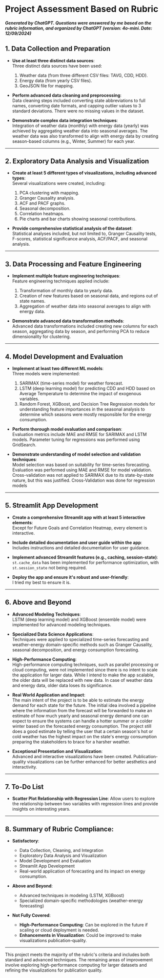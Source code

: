 # Project Assessment Based on Rubric
##### Generated by ChatGPT. Questions were answered by me based on the rubric information, and organized by ChatGPT (version: 4o-mini. Date: 12/09/2024)
## 1. Data Collection and Preparation
- **Use at least three distinct data sources**:  
  Three distinct data sources have been used:  
  1. Weather data (from three different CSV files: TAVG, CDD, HDD).  
  2. Energy data (from yearly CSV files).  
  3. GeoJSON file for mapping.

- **Perform advanced data cleaning and preprocessing**:  
  Data cleaning steps included converting state abbreviations to full names, converting date formats, and capping outlier values to 3 standard deviations. There were no missing values in the dataset.

- **Demonstrate complex data integration techniques**:  
  Integration of weather data (monthly) with energy data (yearly) was achieved by aggregating weather data into seasonal averages. The weather data was also transformed to align with energy data by creating season-based columns (e.g., Winter, Summer) for each year.

---

## 2. Exploratory Data Analysis and Visualization
- **Create at least 5 different types of visualizations, including advanced types**:  
  Several visualizations were created, including:  
  1. PCA clustering with mapping.  
  2. Granger Causality analysis.  
  3. ACF and PACF graphs.  
  4. Seasonal decomposition.  
  5. Correlation heatmaps.  
  6. Pie charts and bar charts showing seasonal contributions.

- **Provide comprehensive statistical analysis of the dataset**:  
  Statistical analyses included, but not limited to, Granger Causality tests, F-scores, statistical significance analysis, ACF/PACF, and seasonal analysis.

---

## 3. Data Processing and Feature Engineering
- **Implement multiple feature engineering techniques**:  
  Feature engineering techniques applied include:  
  1. Transformation of monthly data to yearly data.  
  2. Creation of new features based on seasonal data, and regions out of state names.  
  3. Aggregation of weather data into seasonal averages to align with energy data.

- **Demonstrate advanced data transformation methods**:  
  Advanced data transformations included creating new columns for each season, aggregating data by season, and performing PCA to reduce dimensionality for clustering.

---

## 4. Model Development and Evaluation
- **Implement at least two different ML models**:  
  Three models were implemented:  
  1. SARIMAX (time-series model) for weather forecast.  
  2. LSTM (deep learning model) for predicting CDD and HDD based on Average Temperature to determine the impact of exogenous variables.  
  3. Random Forest, XGBoost, and Decision Tree Regression models for understanding feature importances in the seasonal analysis to determine which seasons were mostly responsible for the energy consumption.

- **Perform thorough model evaluation and comparison**:  
  Evaluation metrics include MAE and RMSE for SARIMAX and LSTM models. Parameter tuning for regressions was performed using GridSearch.

- **Demonstrate understanding of model selection and validation techniques**:  
  Model selection was based on suitability for time-series forecasting. Evaluation was performed using MAE and RMSE for model validation. Cross-validation was not applied to SARIMAX due to its state-by-state nature, but this was justified. Cross-Validation was done for regression models

---

## 5. Streamlit App Development
- **Create a comprehensive Streamlit app with at least 5 interactive elements**:  
  Except for Future Goals and Correlation Heatmap, every element is interactive.

- **Include detailed documentation and user guide within the app**:  
  Includes instructions and detailed documentation for user guidance.

- **Implement advanced Streamlit features (e.g., caching, session-state)**:  
  `st.cache_data` has been implemented for performance optimization, with `st.session_state` not being required.

- **Deploy the app and ensure it's robust and user-friendly**:  
  I tried my best to ensure it is.

---

## 6. Above and Beyond
- **Advanced Modeling Techniques**:  
  LSTM (deep learning model) and XGBoost (ensemble model) were implemented for advanced modeling techniques.

- **Specialized Data Science Applications**:  
  Techniques were applied to specialized time-series forecasting and weather-energy domain-specific methods such as Granger Causality, seasonal decomposition, and energy consumption forecasting.

- **High-Performance Computing**:  
  High-performance computing techniques, such as parallel processing or cloud computing, were not implemented since there is no intent to scale the application for larger data. While I intend to make the app scalable, the older data will be replaced with new data. In case of weather data and energy data, older data loses its significance. 

- **Real World Application and Impact**:  
  The main intent of the project is to be able to estimate the energy demand for each state for the future. The initial idea involved a pipeline where the information from the forecast will be forwarded to make an estimate of how much yearly and seasonal energy demand one can expect to ensure the systems can handle a hotter summer or a colder winter based on the forecasted energy consumption. The project still does a good estimate by telling the user that a certain season's hot or cold weather has the highest impact on the state's energy consumption preparing the stakeholders to brace for a harsher weather. 

- **Exceptional Presentation and Visualization**:  
  Advanced and interactive visualizations have been created. Publication-quality visualizations can be further enhanced for better aesthetics and interactivity.

---

## 7. To-Do List
- **Scatter Plot Relationship with Regression Line**: Allow users to explore the relationship between two variables with regression lines and provide insights on interesting years.

---

## 8. Summary of Rubric Compliance:
- **Satisfactory**:
  - Data Collection, Cleaning, and Integration
  - Exploratory Data Analysis and Visualization
  - Model Development and Evaluation
  - Streamlit App Development
  - Real-world application of forecasting and its impact on energy consumption.
  
- **Above and Beyond**:
  - Advanced techniques in modeling (LSTM, XGBoost)
  - Specialized domain-specific methodologies (weather-energy forecasting)
  
- **Not Fully Covered**:
  - **High-Performance Computing**: Can be explored in the future if scaling or cloud deployment is needed.
  - **Enhancements in Visualization**: Could be improved to make visualizations publication-quality.

---

This project meets the majority of the rubric's criteria and includes both standard and advanced techniques. The remaining areas of improvement involve exploring high-performance computing for larger datasets and refining the visualizations for publication quality.
